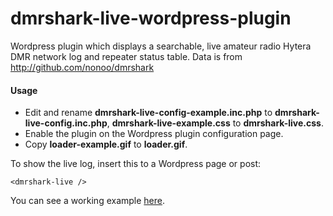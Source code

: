 dmrshark-live-wordpress-plugin
==============================

Wordpress plugin which displays a searchable, live amateur radio Hytera DMR network log and repeater status table.
Data is from http://github.com/nonoo/dmrshark

#### Usage

- Edit and rename **dmrshark-live-config-example.inc.php** to **dmrshark-live-config.inc.php**,
**dmrshark-live-example.css** to **dmrshark-live.css**.
- Enable the plugin on the Wordpress plugin configuration page.
- Copy **loader-example.gif** to **loader.gif**.

To show the live log, insert this to a Wordpress page or post:

```
<dmrshark-live />
```

You can see a working example [here](http://ham-dmr.hu/elo-statusz/).
